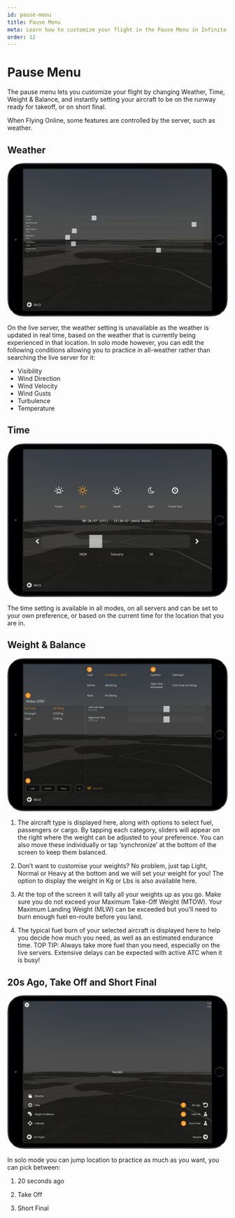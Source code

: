 ```yaml
---
id: pause-menu
title: Pause Menu
meta: Learn how to customize your flight in the Pause Menu in Infinite Flight
order: 12
---
```




# Pause Menu

The pause menu lets you customize your flight by changing Weather, Time, Weight & Balance, and instantly setting your aircraft to be on the runway ready for takeoff, or on short final.



When Flying Online, some features are controlled by the server, such as weather.



## Weather

![Weather Screen](_images/manual/frames/weather.png)

 

On the live server, the weather setting is unavailable as the weather is updated in real time, based on the weather that is currently being experienced in that location. In solo mode however, you can edit the following conditions allowing you to practice in all-weather rather than searching the live server for it:

 

- Visibility
- Wind Direction
- Wind Velocity
- Wind Gusts
- Turbulence
- Temperature

 

## Time

![Time Screen](_images/manual/frames/time.png)

 

The time setting is available in all modes, on all servers and can be set to your own preference, or based on the current time for the location that you are in.

 

## **Weight & Balance**

![Weight and Balance Screen](_images/manual/frames/weight-and-balance.png)



1. The aircraft type is displayed here, along with options to select fuel, passengers or cargo. By tapping each category, sliders will appear on the right where the weight can be adjusted to your preference. You can also move these individually or tap ‘synchronize’ at the bottom of the screen to keep them balanced.

 

2. Don’t want to customise your weights? No problem, just tap Light, Normal or Heavy at the bottom and we will set your weight for you! The option to display the weight in Kg or Lbs is also available here.

 

3. At the top of the screen it will tally all your weights up as you go. Make sure you do not exceed your Maximum Take-Off Weight (MTOW). Your Maximum Landing Weight (MLW) can be exceeded but you’ll need to burn enough fuel en-route before you land.

 

4. The typical fuel burn of your selected aircraft is displayed here to help you decide how much you need, as well as an estimated endurance time. TOP TIP: Always take more fuel than you need, especially on the live servers. Extensive delays can be expected with active ATC when it is busy!

 

## 20s Ago, Take Off and Short Final

 ![Pause Screen](_images/manual/frames/pause-screen.png)



In solo mode you can jump location to practice as much as you want, you can pick between:



1. 20 seconds ago

   

2. Take Off

   

3. Short Final